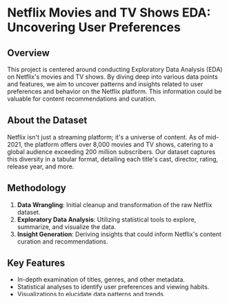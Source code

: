 # Netflix Movies and TV Shows EDA: Uncovering User Preferences

## Overview
This project is centered around conducting Exploratory Data Analysis (EDA) on Netflix's movies and TV shows. By diving deep into various data points and features, we aim to uncover patterns and insights related to user preferences and behavior on the Netflix platform. This information could be valuable for content recommendations and curation.

## About the Dataset
Netflix isn't just a streaming platform; it's a universe of content. As of mid-2021, the platform offers over 8,000 movies and TV shows, catering to a global audience exceeding 200 million subscribers. Our dataset captures this diversity in a tabular format, detailing each title's cast, director, rating, release year, and more.

## Methodology
1. **Data Wrangling**: Initial cleanup and transformation of the raw Netflix dataset.
2. **Exploratory Data Analysis**: Utilizing statistical tools to explore, summarize, and visualize the data.
3. **Insight Generation**: Deriving insights that could inform Netflix's content curation and recommendations.

## Key Features
- In-depth examination of titles, genres, and other metadata.
- Statistical analyses to identify user preferences and viewing habits.
- Visualizations to elucidate data patterns and trends.

## Goal
The project aims to offer actionable insights that could be used for better content creation and curation by Netflix, all through the lens of comprehensive data analysis.
